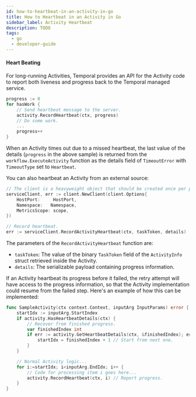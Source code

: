 ```yaml
---
id: how-to-heartbeat-in-an-activity-in-go
title: How to Heartbeat in an Activity in Go
sidebar_label: Activity Heartbeat
description: TODO
tags:
  - go
  - developer-guide
---
```



#### Heart Beating

For long-running Activities, Temporal provides an API for the Activity code to report both liveness and
progress back to the Temporal managed service.

```go
progress := 0
for hasWork {
    // Send heartbeat message to the server.
    activity.RecordHeartbeat(ctx, progress)
    // Do some work.
    ...
    progress++
}
```

When an Activity times out due to a missed heartbeat, the last value of the details (`progress` in the
above sample) is returned from the `workflow.ExecuteActivity` function as the details field of `TimeoutError`
with `TimeoutType` set to `Heartbeat`.

You can also heartbeat an Activity from an external source:

```go
// The client is a heavyweight object that should be created once per process.
serviceClient, err := client.NewClient(client.Options{
    HostPort:     HostPort,
    Namespace:   Namespace,
    MetricsScope: scope,
})

// Record heartbeat.
err := serviceClient.RecordActivityHeartbeat(ctx, taskToken, details)
```

The parameters of the `RecordActivityHeartbeat` function are:

- `taskToken`: The value of the binary `TaskToken` field of the `ActivityInfo` struct retrieved inside
  the Activity.
- `details`: The serializable payload containing progress information.

If an Activity heartbeat its progress before it failed, the retry attempt will have access to the progress information, so that the Activity implementation could resume from the failed step.
Here's an example of how this can be implemented:

```go
func SampleActivity(ctx context.Context, inputArg InputParams) error {
    startIdx := inputArg.StartIndex
    if activity.HasHeartbeatDetails(ctx) {
        // Recover from finished progress.
        var finishedIndex int
        if err := activity.GetHeartbeatDetails(ctx, &finishedIndex); err == nil {
            startIdx = finishedIndex + 1 // Start from next one.
        }
    }

    // Normal Activity logic...
    for i:=startIdx; i<inputArg.EndIdx; i++ {
        // Code for processing item i goes here...
        activity.RecordHeartbeat(ctx, i) // Report progress.
    }
}
```
